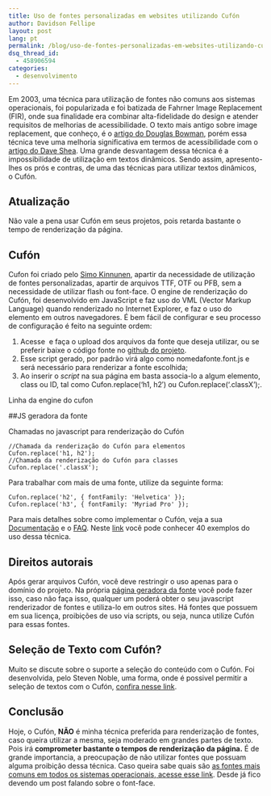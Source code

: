 ```yaml
---
title: Uso de fontes personalizadas em websites utilizando Cufón
author: Davidson Fellipe
layout: post
lang: pt
permalink: /blog/uso-de-fontes-personalizadas-em-websites-utilizando-cufon/
dsq_thread_id:
  - 458906594
categories:
  - desenvolvimento
---
```

Em 2003, uma técnica para utilização de fontes não comuns aos sistemas operacionais, foi popularizada e foi batizada de Fahrner Image Replacement (FIR), onde sua finalidade era combinar alta-fidelidade do design e atender requisitos de melhorias de acessibilidade. O texto mais antigo sobre image replacement, que conheço, é o [artigo do Douglas Bowman][1], porém essa técnica teve uma melhoria significativa em termos de acessibilidade com o [artigo do Dave Shea][2]. Uma grande desvantagem dessa técnica é a impossibilidade de utilização em textos dinâmicos. Sendo assim, apresento-lhes os prós e contras, de uma das técnicas para utilizar textos dinâmicos, o Cufón.

 [1]: http://stopdesign.com/archive/2003/03/07/replace-text.html
 [2]: http://www.mezzoblue.com/archives/2003/12/12/accessible_i/

## Atualização
Não vale a pena usar Cufón em seus projetos, pois retarda bastante o tempo de renderização da página.

## Cufón

Cufon foi criado pelo [Simo Kinnunen][3], apartir da necessidade de utilização de fontes personalizadas, apartir de arquivos TTF, OTF ou PFB, sem a necessidade de utilizar flash ou font-face. O engine de renderização do Cufón, foi desenvolvido em JavaScript e faz uso do VML (Vector Markup Language) quando renderizado no Internet Explorer, e faz o uso do elemento  em outros navegadores. É bem fácil de configurar e seu processo de configuração é feito na seguinte ordem:

 [3]: https://github.com/sorccu

1.  Acesse  e faça o upload dos arquivos da fonte que deseja utilizar, ou se preferir baixe o código fonte no [github do projeto][4].
2.  Esse script gerado, por padrão virá algo como nomedafonte.font.js e será necessário para renderizar a fonte escolhida;
3.  Ao inserir o *script* na sua página em basta associa-lo a algum elemento, class ou ID, tal como Cufon.replace(‘h1, h2′) ou Cufon.replace(‘.classX’);.

 [4]: http://github.com/sorccu/cufon

Linha da engine do cufon

##JS geradora da fonte

Chamadas no javascript para renderização do Cufón

    //Chamada da renderização do Cufón para elementos
    Cufon.replace('h1, h2');
    //Chamada da renderização do Cufón para classes
    Cufon.replace('.classX');

Para trabalhar com mais de uma fonte, utilize da seguinte forma:  

    Cufon.replace('h2', { fontFamily: 'Helvetica' });
    Cufon.replace('h3', { fontFamily: 'Myriad Pro' });


Para mais detalhes sobre como implementar o Cufón, veja a sua [Documentação][5] e o [FAQ][6]. Neste [link][7] você pode conhecer 40 exemplos do uso dessa técnica.

 [5]: http://github.com/sorccu/cufon/wiki
 [6]: http://github.com/sorccu/cufon/wiki/faq
 [7]: http://spyrestudios.com/cufon-font-replacement/

## Direitos autorais

Após gerar arquivos Cufón, você deve restringir o uso apenas para o domínio do projeto. Na própria [página geradora da fonte][8] você pode fazer isso, caso não faça isso, qualquer um poderá obter o seu javascript renderizador de fontes e utiliza-lo em outros sites. Há fontes que possuem em sua licença, proibições de uso via scripts, ou seja, nunca utilize Cufón para essas fontes.

 [8]: http://cufon.shoqolate.com/generate/

## Seleção de Texto com Cufón?

Muito se discute sobre o suporte a seleção do conteúdo com o Cufón. Foi desenvolvida, pelo Steven Noble, uma forma, onde é possivel permitir a seleção de textos com o Cufón, [confira nesse link][9].

 [9]: http://blog.noblemail.ca/2009/03/two-partial-fixes-for-cufon-select-and.html

## Conclusão

Hoje, o Cufón, **NÃO** é minha técnica preferida para renderização de fontes, caso queira utilizar a mesma, seja moderado em grandes partes de texto. Pois irá **comprometer bastante o tempos de renderização da página.** É de grande importancia, a preocupação de não utilizar fontes que possuam alguma proibição dessa técnica. Caso queira sabe quais são [as fontes mais comuns em todos os sistemas operacionais, acesse esse link][10]. Desde já fico devendo um post falando sobre o font-face.

 [10]: http://www.codestyle.org/css/font-family/sampler-CombinedResults.shtml